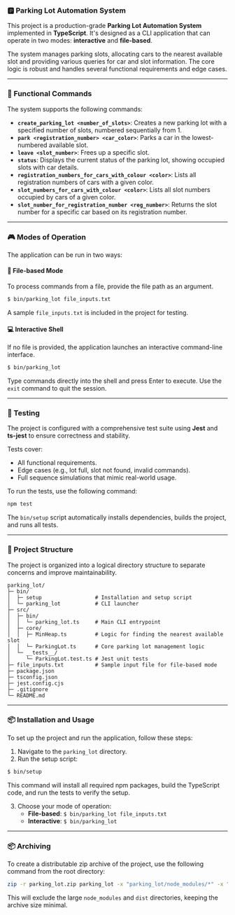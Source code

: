 ### 🅿️ Parking Lot Automation System

This project is a production-grade **Parking Lot Automation System** implemented in **TypeScript**. It's designed as a CLI application that can operate in two modes: **interactive** and **file-based**.

The system manages parking slots, allocating cars to the nearest available slot and providing various queries for car and slot information. The core logic is robust and handles several functional requirements and edge cases.

-----

### 🔧 Functional Commands

The system supports the following commands:

  * **`create_parking_lot <number_of_slots>`**: Creates a new parking lot with a specified number of slots, numbered sequentially from 1.
  * **`park <registration_number> <car_color>`**: Parks a car in the lowest-numbered available slot.
  * **`leave <slot_number>`**: Frees up a specific slot.
  * **`status`**: Displays the current status of the parking lot, showing occupied slots with car details.
  * **`registration_numbers_for_cars_with_colour <color>`**: Lists all registration numbers of cars with a given color.
  * **`slot_numbers_for_cars_with_colour <color>`**: Lists all slot numbers occupied by cars of a given color.
  * **`slot_number_for_registration_number <reg_number>`**: Returns the slot number for a specific car based on its registration number.

-----

### 🎮 Modes of Operation

The application can be run in two ways:

#### 📝 File-based Mode

To process commands from a file, provide the file path as an argument.

```bash
$ bin/parking_lot file_inputs.txt
```

A sample `file_inputs.txt` is included in the project for testing.

#### 💻 Interactive Shell

If no file is provided, the application launches an interactive command-line interface.

```bash
$ bin/parking_lot
```

Type commands directly into the shell and press Enter to execute. Use the `exit` command to quit the session.

-----

### 🧪 Testing

The project is configured with a comprehensive test suite using **Jest** and **ts-jest** to ensure correctness and stability.

Tests cover:

  * All functional requirements.
  * Edge cases (e.g., lot full, slot not found, invalid commands).
  * Full sequence simulations that mimic real-world usage.

To run the tests, use the following command:

```bash
npm test
```

The `bin/setup` script automatically installs dependencies, builds the project, and runs all tests.

-----

### 📂 Project Structure

The project is organized into a logical directory structure to separate concerns and improve maintainability.

```
parking_lot/
├─ bin/
│  ├─ setup                 # Installation and setup script
│  └─ parking_lot           # CLI launcher
├─ src/
│  ├─ bin/
│  │  └─ parking_lot.ts     # Main CLI entrypoint
│  ├─ core/
│  │  ├─ MinHeap.ts         # Logic for finding the nearest available slot
│  │  └─ ParkingLot.ts      # Core parking lot management logic
│  └─ __tests__/
│     └─ ParkingLot.test.ts # Jest unit tests
├─ file_inputs.txt          # Sample input file for file-based mode
├─ package.json
├─ tsconfig.json
├─ jest.config.cjs
├─ .gitignore
└─ README.md
```

-----

### 📦 Installation and Usage

To set up the project and run the application, follow these steps:

1.  Navigate to the `parking_lot` directory.
2.  Run the setup script:

<!-- end list -->

```bash
$ bin/setup
```

This command will install all required npm packages, build the TypeScript code, and run the tests to verify the setup.

3.  Choose your mode of operation:
      * **File-based**: `$ bin/parking_lot file_inputs.txt`
      * **Interactive**: `$ bin/parking_lot`

-----

### 📦 Archiving

To create a distributable zip archive of the project, use the following command from the root directory:

```bash
zip -r parking_lot.zip parking_lot -x "parking_lot/node_modules/*" -x "parking_lot/dist/*"
```

This will exclude the large `node_modules` and `dist` directories, keeping the archive size minimal.
